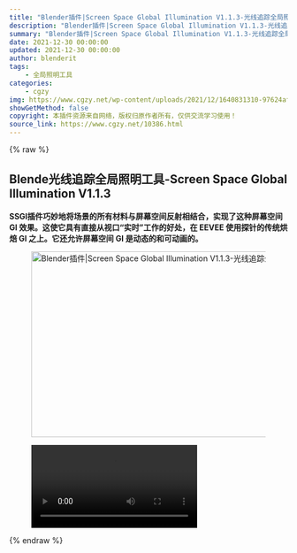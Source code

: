 ```yaml
---
title: "Blender插件|Screen Space Global Illumination V1.1.3-光线追踪全局照明工具"
description: "Blender插件|Screen Space Global Illumination V1.1.3-光线追踪全局照明工具"
summary: "Blender插件|Screen Space Global Illumination V1.1.3-光线追踪全局照明工具"
date: 2021-12-30 00:00:00
updated: 2021-12-30 00:00:00
author: blenderit
tags: 
    - 全局照明工具
categories:
    - cgzy
img: https://www.cgzy.net/wp-content/uploads/2021/12/1640831310-97624afab2d029a.jpg
showGetMethod: false
copyright: 本插件资源来自网络，版权归原作者所有，仅供交流学习使用！
source_link: https://www.cgzy.net/10386.html
---
```


{% raw %}
<h2 class="wp-block-heading">Blende光线追踪全局照明工具<strong>-Screen Space Global Illumination V1.1.3</strong></h2><p class="is-style-text-indent-2em"><strong>SSGI插件巧妙地将场景的所有材料与屏幕空间反射相结合，实现了这种屏幕空间 GI 效果。这使它具有直接从视口“实时”工作的好处，在 EEVEE 使用探针的传统烘焙 GI 之上。它还允许屏幕空间 GI 是动态的和可动画的。</strong></p><div class="wp-block-image is-style-border-round-and-with-shadow"><figure class="aligncenter size-full"><img fetchpriority="high" decoding="async" width="728" height="336" src="https://www.cgzy.net/wp-content/uploads/2021/12/1640830585-3a537f215073da3.jpg" class="wp-image-10387" srcset="https://www.cgzy.net/wp-content/uploads/2021/12/1640830585-3a537f215073da3.jpg 728w, https://www.cgzy.net/wp-content/uploads/2021/12/1640830585-3a537f215073da3-512x236.jpg 512w" sizes="(max-width: 728px) 100vw, 728px" title="Blender插件|Screen Space Global Illumination V1.1.3-光线追踪全局照明工具" alt="Blender插件|Screen Space Global Illumination V1.1.3-光线追踪全局照明工具"></figure></div><figure class="wp-block-video aligncenter"><video controls src="https://cloud.video.taobao.com//play/u/705956171/p/1/e/6/t/1/343400830593.mp4"></video></figure>
<div style="display: none">cgzy</div>
{% endraw %}